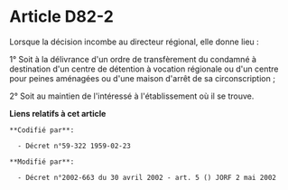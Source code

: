 # Article D82-2

Lorsque la décision incombe au directeur régional, elle donne lieu :

1° Soit à la délivrance d'un ordre de transfèrement du condamné à destination d'un centre de détention à vocation régionale
ou d'un centre pour peines aménagées ou d'une maison d'arrêt de sa circonscription ;

2° Soit au maintien de l'intéressé à l'établissement où il se trouve.

**Liens relatifs à cet article**

	**Codifié par**:

	  - Décret n°59-322 1959-02-23

	**Modifié par**:

	  - Décret n°2002-663 du 30 avril 2002 - art. 5 () JORF 2 mai 2002
